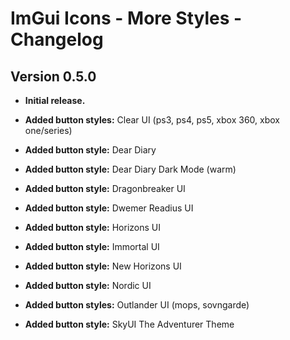 # ImGui Icons - More Styles - Changelog

## Version 0.5.0

- **Initial release.**

- **Added button styles:** Clear UI (ps3, ps4, ps5, xbox 360, xbox one/series)

- **Added button style:** Dear Diary

- **Added button style:** Dear Diary Dark Mode (warm)

- **Added button style:** Dragonbreaker UI

- **Added button style:** Dwemer Readius UI

- **Added button style:** Horizons UI

- **Added button style:** Immortal UI

- **Added button style:** New Horizons UI

- **Added button style:** Nordic UI

- **Added button styles:** Outlander UI (mops, sovngarde)

- **Added button style:** SkyUI The Adventurer Theme
